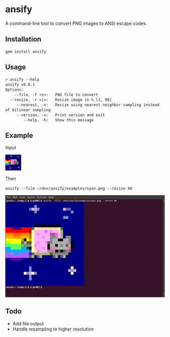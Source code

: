 ansify
======

A command-line tool to convert PNG images to ANSI escape codes.

Installation
------------

    gem install ansify

Usage
-----

    > ansify --help
    ansify v0.0.1
    Options:
        --file, -f <s>:   PNG file to convert
      --resize, -r <i>:   Resize image in % [1, 99]
         --nearest, -n:   Resize using nearest neighbor sampling instead of bilinear sampling
         --version, -v:   Print version and exit
            --help, -h:   Show this message

Example
-------

Input

![nyan](https://github.com/enricruiz/ansify/raw/master/examples/nyan.png)

Then
 
    ansify --file ~/dev/ansify/examples/nyan.png --resize 40

![ansi](https://github.com/enricruiz/ansify/raw/master/examples/output.png)
    
Todo
----

  * Add file output
  * Handle resampling to higher resolution
